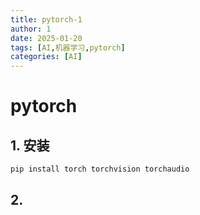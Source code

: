 ```yaml
---
title: pytorch-1
author: 1
date: 2025-01-20
tags: [AI,机器学习,pytorch]
categories: [AI]
---
```



# pytorch


## 1. 安装

```bash
pip install torch torchvision torchaudio
```     

## 2. 

